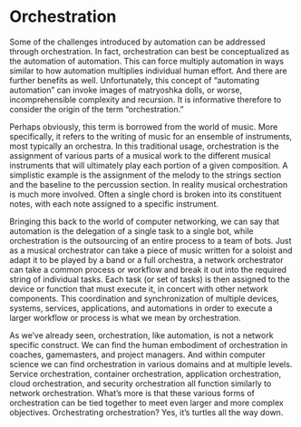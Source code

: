 # Orchestration

Some of the challenges introduced by automation can be addressed through orchestration. In fact, orchestration can best be conceptualized as the automation of automation. This can force multiply automation in ways similar to how automation multiplies individual human effort. And there are further benefits as well. Unfortunately, this concept of “automating automation” can invoke images of matryoshka dolls, or worse, incomprehensible complexity and recursion. It is informative therefore to consider the origin of the term “orchestration.” 

Perhaps obviously, this term is borrowed from the world of music. More specifically, it refers to the writing of music for an ensemble of instruments, most typically an orchestra. In this traditional usage, orchestration is the assignment of various parts of a musical work to the different musical instruments that will ultimately play each portion of a given composition. A simplistic example is the assignment of the melody to the strings section and the baseline to the percussion section. In reality musical orchestration is much more involved. Often a single chord is broken into its constituent notes, with each note assigned to a specific instrument.

Bringing this back to the world of computer networking, we can say that automation is the delegation of a single task to a single bot, while orchestration is the outsourcing of an entire process to a team of bots. Just as a musical orchestrator can take a piece of music written for a soloist and adapt it to be played by a band or a full orchestra, a network orchestrator can take a common process or workflow and break it out into the required string of individual tasks. Each task (or set of tasks) is then assigned to the device or function that must execute it, in concert with other network components. This coordination and synchronization of multiple devices, systems, services, applications, and automations in order to execute a larger workflow or process is what we mean by orchestration.

As we’ve already seen, orchestration, like automation, is not a network specific construct. We can find the human embodiment of orchestration in coaches, gamemasters, and project managers. And within computer science we can find orchestration in various domains and at multiple levels. Service orchestration, container orchestration, application orchestration, cloud orchestration, and security orchestration all function similarly to network orchestration. What’s more is that these various forms of orchestration can be tied together to meet even larger and more complex objectives. Orchestrating orchestration? Yes, it’s turtles all the way down.
